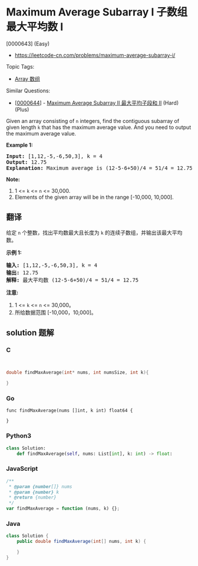 # Maximum Average Subarray I 子数组最大平均数 I

[0000643] (Easy)

- https://leetcode-cn.com/problems/maximum-average-subarray-i/

Topic Tags:

- [Array 数组](https://leetcode-cn.com/tag/array/)

Similar Questions:

- [[0000644](https://leetcode-cn.com/problems/maximum-average-subarray-ii/)] - [Maximum Average Subarray II 最大平均子段和 II](./0000644.maximum-average-subarray-ii.md) (Hard) (Plus)

Given an array consisting of `n` integers, find the contiguous subarray of given length `k` that has the maximum average value. And you need to output the maximum average value.

**Example 1:**

<pre><b>Input:</b> [1,12,-5,-6,50,3], k = 4
<b>Output:</b> 12.75
<b>Explanation:</b> Maximum average is (12-5-6+50)/4 = 51/4 = 12.75
</pre>

**Note:**

1.  1 <= `k` <= `n` <= 30,000.
2.  Elements of the given array will be in the range \[-10,000, 10,000\].

## 翻译

给定 `n` 个整数，找出平均数最大且长度为 `k` 的连续子数组，并输出该最大平均数。

**示例 1:**

<pre><strong>输入:</strong> [1,12,-5,-6,50,3], k = 4
<strong>输出:</strong> 12.75
<strong>解释:</strong> 最大平均数 (12-5-6+50)/4 = 51/4 = 12.75
</pre>

**注意:**

1.  1 <= `k` <= `n` <= 30,000。
2.  所给数据范围 \[-10,000，10,000\]。

## solution 题解

### C

```c


double findMaxAverage(int* nums, int numsSize, int k){

}


```

### Go

```golang
func findMaxAverage(nums []int, k int) float64 {

}
```

### Python3

```python
class Solution:
    def findMaxAverage(self, nums: List[int], k: int) -> float:

```

### JavaScript

```javascript
/**
 * @param {number[]} nums
 * @param {number} k
 * @return {number}
 */
var findMaxAverage = function (nums, k) {};
```

### Java

```java
class Solution {
    public double findMaxAverage(int[] nums, int k) {

    }
}
```
